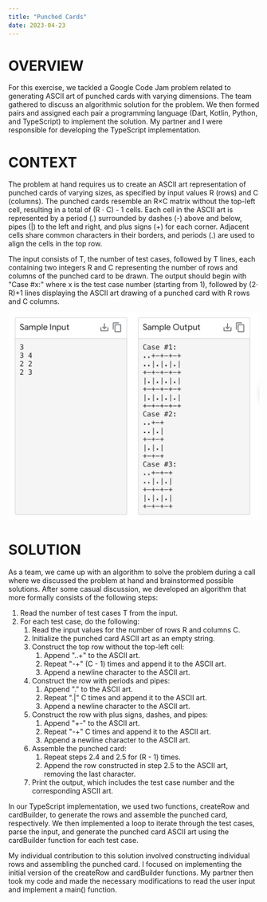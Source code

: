 ```yaml
---
title: "Punched Cards"
date: 2023-04-23
---
```


# OVERVIEW

For this exercise, we tackled a Google Code Jam problem related to generating ASCII art of punched cards with varying dimensions. The team gathered to discuss an algorithmic solution for the problem. We then formed pairs and assigned each pair a programming language (Dart, Kotlin, Python, and TypeScript) to implement the solution. My partner and I were responsible for developing the TypeScript implementation.

# CONTEXT

The problem at hand requires us to create an ASCII art representation of punched cards of varying sizes, as specified by input values R (rows) and C (columns). The punched cards resemble an R×C matrix without the top-left cell, resulting in a total of (R ⋅ C) - 1 cells. Each cell in the ASCII art is represented by a period (.) surrounded by dashes (-) above and below, pipes (|) to the left and right, and plus signs (+) for each corner. Adjacent cells share common characters in their borders, and periods (.) are used to align the cells in the top row.

The input consists of T, the number of test cases, followed by T lines, each containing two integers R and C representing the number of rows and columns of the punched card to be drawn. The output should begin with "Case #x:" where x is the test case number (starting from 1), followed by (2⋅ R)+1 lines displaying the ASCII art drawing of a punched card with R rows and C columns.

![](../docs/assets/punched-cards-io.png)

# SOLUTION

As a team, we came up with an algorithm to solve the problem during a call where we discussed the problem at hand and brainstormed possible solutions. After some casual discussion, we developed an algorithm that more formally consists of the following steps:

1. Read the number of test cases T from the input.
2. For each test case, do the following:
    1. Read the input values for the number of rows R and columns C.
    2. Initialize the punched card ASCII art as an empty string.
    3. Construct the top row without the top-left cell:
        1. Append "..+" to the ASCII art.
        2. Repeat "-+" (C - 1) times and append it to the ASCII art.
        3. Append a newline character to the ASCII art.
    4. Construct the row with periods and pipes:
        1. Append "." to the ASCII art.
        2. Repeat ".|" C times and append it to the ASCII art.
        3. Append a newline character to the ASCII art.
    5. Construct the row with plus signs, dashes, and pipes:
        1. Append "+-" to the ASCII art.
        2. Repeat "-+" C times and append it to the ASCII art.
        3. Append a newline character to the ASCII art.
    6. Assemble the punched card:
        1. Repeat steps 2.4 and 2.5 for (R - 1) times.
        2. Append the row constructed in step 2.5 to the ASCII art, removing the last character.
    7. Print the output, which includes the test case number and the corresponding ASCII art.

In our TypeScript implementation, we used two functions, createRow and cardBuilder, to generate the rows and assemble the punched card, respectively. We then implemented a loop to iterate through the test cases, parse the input, and generate the punched card ASCII art using the cardBuilder function for each test case.

My individual contribution to this solution involved constructing individual rows and assembling the punched card. I focused on implementing the initial version of the createRow and cardBuilder functions. My partner then took my code and made the necessary modifications to read the user input and implement a main() function.
